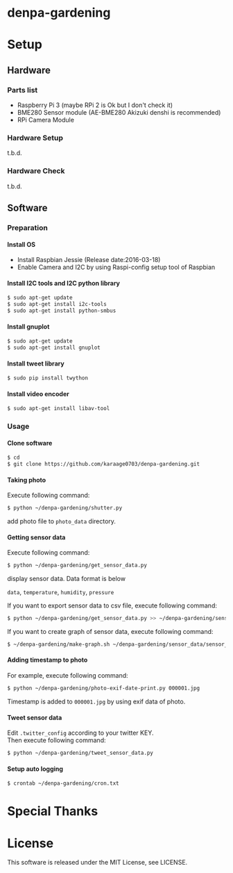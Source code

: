 # denpa-gardening


# Setup

## Hardware
### Parts list

- Raspberry Pi 3 (maybe RPi 2 is Ok but I don't check it)
- BME280 Sensor module (AE-BME280 Akizuki denshi is recommended)
- RPi Camera Module

### Hardware Setup
t.b.d.

### Hardware Check
t.b.d.


## Software
### Preparation
#### Install OS
- Install Raspbian Jessie (Release date:2016-03-18)
- Enable Camera and I2C by using Raspi-config setup tool of Raspbian

#### Install I2C tools and I2C python library
```sh
$ sudo apt-get update
$ sudo apt-get install i2c-tools
$ sudo apt-get install python-smbus 
```

#### Install gnuplot
```sh
$ sudo apt-get update
$ sudo apt-get install gnuplot
```

#### Install tweet library
```sh
$ sudo pip install twython
```

#### Install video encoder
```sh
$ sudo apt-get install libav-tool
```

### Usage

#### Clone software

```sh
$ cd
$ git clone https://github.com/karaage0703/denpa-gardening.git
```

#### Taking photo
Execute following command:
```sh
$ python ~/denpa-gardening/shutter.py
```

add photo file to `photo_data` directory.


#### Getting sensor data
Execute following command:
```sh
$ python ~/denpa-gardening/get_sensor_data.py
```

display sensor data. Data format is below

`data`, `temperature`, `humidity`, `pressure`


If you want to export sensor data to csv file, execute following command:
```sh
$ python ~/denpa-gardening/get_sensor_data.py >> ~/denpa-gardening/sensor_data/sensor_data.csv
```

If you want to create graph of sensor data, execute following command:
```sh
$ ~/denpa-gardening/make-graph.sh ~/denpa-gardening/sensor_data/sensor_data.csv
```

#### Adding timestamp to photo
For example, execute following command:
```sh
$ python ~/denpa-gardening/photo-exif-date-print.py 000001.jpg
```

Timestamp is added to `000001.jpg` by using exif data of photo.

#### Tweet sensor data
Edit `.twitter_config` according to your twitter KEY.  
Then execute following command:
```sh
$ python ~/denpa-gardening/tweet_sensor_data.py
```

#### Setup auto logging
```sh
$ crontab ~/denpa-gardening/cron.txt
```

# Special Thanks

# License
This software is released under the MIT License, see LICENSE.
